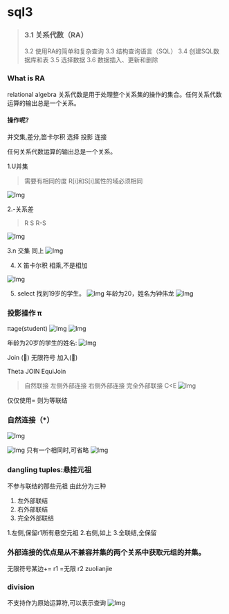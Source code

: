 # sql3
>### 3.1 关系代数（RA）
>3.2 使用RA的简单和复杂查询
3.3 结构查询语言（SQL）
3.4 创建SQL数据库和表
3.5 选择数据
3.6 数据插入、更新和删除

### What is RA
relational algebra
关系代数是用于处理整个关系集的操作的集合。任何关系代数运算的输出总是一个关系。
####  操作呢?
并交集,差分,笛卡尔积
选择 投影 连接

任何关系代数运算的输出总是一个关系。

1.U并集
> 需要有相同的度
> R[i]和S[i]属性的域必须相同
>
![Img](./FILES/sql3.md/img-20221121192037.png)

2.-关系差
> R S R-S

![Img](./FILES/sql3.md/img-20221121192156.png)

3.n 交集
同上
![Img](./FILES/sql3.md/img-20221121192343.png)

4. X 笛卡尔积
相乘,不是相加

![Img](./FILES/sql3.md/img-20221121192420.png)

5. select
找到19岁的学生。
![Img](./FILES/sql3.md/img-20221121192717.png)
年龄为20，姓名为钟伟龙
![Img](./FILES/sql3.md/img-20221121192807.png)

### 投影操作 π
πage(student) 
![Img](./FILES/sql3.md/img-20221121192950.png)
![Img](./FILES/sql3.md/img-20221121192955.png)

年龄为20岁的学生的姓名: 
![Img](./FILES/sql3.md/img-20221121193020.png)

Join ()
 无限符号
 加入()

Theta JOIN
EquiJoin
>自然联接
左侧外部连接
右侧外部连接
完全外部联接
 C<E
 ![Img](./FILES/sql3.md/img-20221121195714.png)

仅仅使用=
则为等联结

### 自然连接（*）
![Img](./FILES/sql3.md/img-20221121201612.png)

![Img](./FILES/sql3.md/img-20221121201647.png)
只有一个相同时,可省略
![Img](./FILES/sql3.md/img-20221121201658.png)

### dangling tuples:悬挂元祖
不参与联结的那些元祖
由此分为三种
1. 左外部联结
2. 右外部联结
3. 完全外部联结

1.左侧,保留r1所有悬空元祖
2.右侧,如上
3.全联结,全保留

### 外部连接的优点是从不兼容并集的两个关系中获取元组的并集。
无限符号某边+=
r1 =无限 r2 zuolianjie

### division
不支持作为原始运算符,可以表示查询
![Img](./FILES/sql3.md/img-20221121205013.png)
